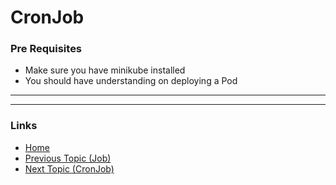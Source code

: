 # CronJob

### Pre Requisites
* Make sure you have minikube installed
* You should have understanding on deploying a Pod
---


---
### Links
* [Home](https://github.com/vimalmenon/k8s-learn)
* [Previous Topic (Job)](https://github.com/vimalmenon/k8s-learn/tree/master/example/Job)
* [Next Topic (CronJob)](https://github.com/vimalmenon/k8s-learn/tree/master/example/CronJob)

